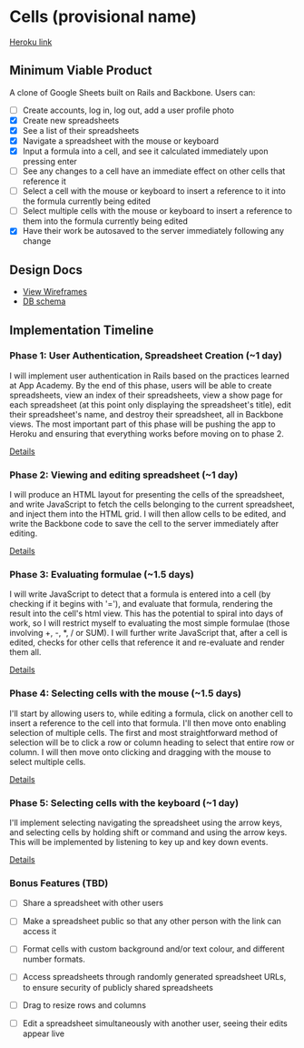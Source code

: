 # Cells (provisional name)

[Heroku link][heroku]

[heroku]: http://google-sheets-clone.herokuapp.com

## Minimum Viable Product
A clone of Google Sheets built on Rails and Backbone. Users can:

- [ ] Create accounts, log in, log out, add a user profile photo
- [x] Create new spreadsheets
- [x] See a list of their spreadsheets
- [x] Navigate a spreadsheet with the mouse or keyboard
- [x] Input a formula into a cell, and see it calculated immediately upon pressing enter
- [ ] See any changes to a cell have an immediate effect on other cells that reference it
- [ ] Select a cell with the mouse or keyboard to insert a reference to it into the formula currently being edited
- [ ] Select multiple cells with the mouse or keyboard to insert a reference to them into the formula currently being edited
- [x] Have their work be autosaved to the server immediately following any change

## Design Docs
* [View Wireframes][views]
* [DB schema][schema]

[views]: ./docs/views.md
[schema]: ./docs/schema.md

## Implementation Timeline

### Phase 1: User Authentication, Spreadsheet Creation (~1 day)
I will implement user authentication in Rails based on the practices learned at
App Academy. By the end of this phase, users will be able to create spreadsheets, view an index of their spreadsheets, view a show page for each spreadsheet (at this point only displaying the spreadsheet's title), edit their spreadsheet's name, and destroy their spreadsheet, all in Backbone views. The most important part of this phase will
be pushing the app to Heroku and ensuring that everything works before moving on
to phase 2.

[Details][phase-one]

### Phase 2: Viewing and editing spreadsheet (~1 day)
I will produce an HTML layout for presenting the cells of the spreadsheet, and write JavaScript to fetch the cells belonging to the current spreadsheet, and inject them into the HTML grid. I will then allow cells to be edited, and write the Backbone code to save the cell to the server immediately after editing.

[Details][phase-two]

### Phase 3: Evaluating formulae (~1.5 days)
I will write JavaScript to detect that a formula is entered into a cell (by checking if it begins with '='), and evaluate that formula, rendering the result into the cell's html view. This has the potential to spiral into days of work, so I will restrict myself to evaluating the most simple formulae (those involving +, -, *, / or SUM). I will further write JavaScript that, after a cell is edited, checks for other cells that reference it and re-evaluate and render them all.

[Details][phase-three]

### Phase 4: Selecting cells with the mouse (~1.5 days)
I'll start by allowing users to, while editing a formula, click on another cell to insert a reference to the cell into that formula. I'll then move onto enabling selection of multiple cells. The first and most straightforward method of selection will be to click a row or column heading to select that entire row or column. I will then move onto clicking and dragging with the mouse to select multiple cells.

[Details][phase-four]

### Phase 5: Selecting cells with the keyboard (~1 day)
I'll implement selecting navigating the spreadsheet using the arrow keys, and selecting cells by holding shift or command and using the arrow keys. This will be implemented by listening to key up and key down events.

[Details][phase-five]

### Bonus Features (TBD)
- [ ] Share a spreadsheet with other users
- [ ] Make a spreadsheet public so that any other person with the link can access it
- [ ] Format cells with custom background and/or text colour, and different number formats.
- [ ] Access spreadsheets through randomly generated spreadsheet URLs, to ensure security of publicly shared spreadsheets
- [ ] Drag to resize rows and columns
- [ ] Edit a spreadsheet simultaneously with another user, seeing their edits appear live


[phase-one]: ./docs/phases/phase1.md
[phase-two]: ./docs/phases/phase2.md
[phase-three]: ./docs/phases/phase3.md
[phase-four]: ./docs/phases/phase4.md
[phase-five]: ./docs/phases/phase5.md
